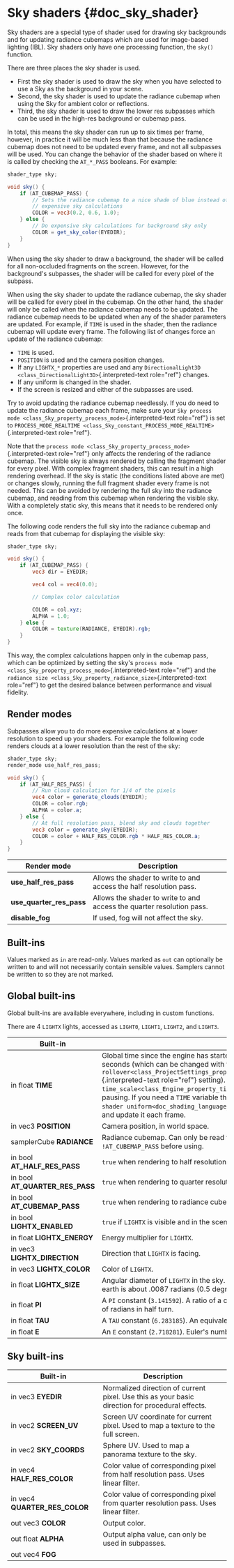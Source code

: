 # Sky shaders {#doc_sky_shader}

Sky shaders are a special type of shader used for drawing sky
backgrounds and for updating radiance cubemaps which are used for
image-based lighting (IBL). Sky shaders only have one processing
function, the `sky()` function.

There are three places the sky shader is used.

- First the sky shader is used to draw the sky when you have selected to
  use a Sky as the background in your scene.
- Second, the sky shader is used to update the radiance cubemap when
  using the Sky for ambient color or reflections.
- Third, the sky shader is used to draw the lower res subpasses which
  can be used in the high-res background or cubemap pass.

In total, this means the sky shader can run up to six times per frame,
however, in practice it will be much less than that because the radiance
cubemap does not need to be updated every frame, and not all subpasses
will be used. You can change the behavior of the shader based on where
it is called by checking the `AT_*_PASS` booleans. For example:

``` glsl
shader_type sky;

void sky() {
    if (AT_CUBEMAP_PASS) {
        // Sets the radiance cubemap to a nice shade of blue instead of doing
        // expensive sky calculations
        COLOR = vec3(0.2, 0.6, 1.0);
    } else {
        // Do expensive sky calculations for background sky only
        COLOR = get_sky_color(EYEDIR);
    }
}
```

When using the sky shader to draw a background, the shader will be
called for all non-occluded fragments on the screen. However, for the
background\'s subpasses, the shader will be called for every pixel of
the subpass.

When using the sky shader to update the radiance cubemap, the sky shader
will be called for every pixel in the cubemap. On the other hand, the
shader will only be called when the radiance cubemap needs to be
updated. The radiance cubemap needs to be updated when any of the shader
parameters are updated. For example, if `TIME` is used in the shader,
then the radiance cubemap will update every frame. The following list of
changes force an update of the radiance cubemap:

- `TIME` is used.
- `POSITION` is used and the camera position changes.
- If any `LIGHTX_*` properties are used and any
  `DirectionalLight3D <class_DirectionalLight3D>`{.interpreted-text
  role="ref"} changes.
- If any uniform is changed in the shader.
- If the screen is resized and either of the subpasses are used.

Try to avoid updating the radiance cubemap needlessly. If you do need to
update the radiance cubemap each frame, make sure your
`Sky process mode <class_Sky_property_process_mode>`{.interpreted-text
role="ref"} is set to
`PROCESS_MODE_REALTIME <class_Sky_constant_PROCESS_MODE_REALTIME>`{.interpreted-text
role="ref"}.

Note that the
`process mode <class_Sky_property_process_mode>`{.interpreted-text
role="ref"} only affects the rendering of the radiance cubemap. The
visible sky is always rendered by calling the fragment shader for every
pixel. With complex fragment shaders, this can result in a high
rendering overhead. If the sky is static (the conditions listed above
are met) or changes slowly, running the full fragment shader every frame
is not needed. This can be avoided by rendering the full sky into the
radiance cubemap, and reading from this cubemap when rendering the
visible sky. With a completely static sky, this means that it needs to
be rendered only once.

The following code renders the full sky into the radiance cubemap and
reads from that cubemap for displaying the visible sky:

``` glsl
shader_type sky;

void sky() {
    if (AT_CUBEMAP_PASS) {
        vec3 dir = EYEDIR;

        vec4 col = vec4(0.0);

        // Complex color calculation

        COLOR = col.xyz;
        ALPHA = 1.0;
    } else {
        COLOR = texture(RADIANCE, EYEDIR).rgb;
    }
}
```

This way, the complex calculations happen only in the cubemap pass,
which can be optimized by setting the sky\'s
`process mode <class_Sky_property_process_mode>`{.interpreted-text
role="ref"} and the
`radiance size <class_Sky_property_radiance_size>`{.interpreted-text
role="ref"} to get the desired balance between performance and visual
fidelity.

## Render modes

Subpasses allow you to do more expensive calculations at a lower
resolution to speed up your shaders. For example the following code
renders clouds at a lower resolution than the rest of the sky:

``` glsl
shader_type sky;
render_mode use_half_res_pass;

void sky() {
    if (AT_HALF_RES_PASS) {
        // Run cloud calculation for 1/4 of the pixels
        vec4 color = generate_clouds(EYEDIR);
        COLOR = color.rgb;
        ALPHA = color.a;
    } else {
        // At full resolution pass, blend sky and clouds together
        vec3 color = generate_sky(EYEDIR);
        COLOR = color + HALF_RES_COLOR.rgb * HALF_RES_COLOR.a;
    }
}
```

| Render mode | Description |
|----|----|
| **use_half_res_pass** | Allows the shader to write to and access the half resolution pass. |
| **use_quarter_res_pass** | Allows the shader to write to and access the quarter resolution pass. |
| **disable_fog** | If used, fog will not affect the sky. |

## Built-ins

Values marked as `in` are read-only. Values marked as `out` can
optionally be written to and will not necessarily contain sensible
values. Samplers cannot be written to so they are not marked.

## Global built-ins

Global built-ins are available everywhere, including in custom
functions.

There are 4 `LIGHTX` lights, accessed as `LIGHT0`, `LIGHT1`, `LIGHT2`,
and `LIGHT3`.

| Built-in | Description |
|----|----|
| in float **TIME** | Global time since the engine has started, in seconds. It repeats after every `3,600` seconds (which can be changed with the `rollover<class_ProjectSettings_property_rendering/limits/time/time_rollover_secs>`{.interpreted-text role="ref"} setting). It\'s not affected by `time_scale<class_Engine_property_time_scale>`{.interpreted-text role="ref"} or pausing. If you need a `TIME` variable that can be scaled or paused, add your own `global shader uniform<doc_shading_language_global_uniforms>`{.interpreted-text role="ref"} and update it each frame. |
| in vec3 **POSITION** | Camera position, in world space. |
| samplerCube **RADIANCE** | Radiance cubemap. Can only be read from during background pass. Check `!AT_CUBEMAP_PASS` before using. |
| in bool **AT_HALF_RES_PASS** | `true` when rendering to half resolution pass. |
| in bool **AT_QUARTER_RES_PASS** | `true` when rendering to quarter resolution pass. |
| in bool **AT_CUBEMAP_PASS** | `true` when rendering to radiance cubemap. |
| in bool **LIGHTX_ENABLED** | `true` if `LIGHTX` is visible and in the scene. If `false`, other light properties may be garbage. |
| in float **LIGHTX_ENERGY** | Energy multiplier for `LIGHTX`. |
| in vec3 **LIGHTX_DIRECTION** | Direction that `LIGHTX` is facing. |
| in vec3 **LIGHTX_COLOR** | Color of `LIGHTX`. |
| in float **LIGHTX_SIZE** | Angular diameter of `LIGHTX` in the sky. Expressed in radians. For reference, the sun from earth is about .0087 radians (0.5 degrees). |
| in float **PI** | A `PI` constant (`3.141592`). A ratio of a circle\'s circumference to its diameter and amount of radians in half turn. |
| in float **TAU** | A `TAU` constant (`6.283185`). An equivalent of `PI * 2` and amount of radians in full turn. |
| in float **E** | An `E` constant (`2.718281`). Euler\'s number and a base of the natural logarithm. |

## Sky built-ins

| Built-in | Description |
|----|----|
| in vec3 **EYEDIR** | Normalized direction of current pixel. Use this as your basic direction for procedural effects. |
| in vec2 **SCREEN_UV** | Screen UV coordinate for current pixel. Used to map a texture to the full screen. |
| in vec2 **SKY_COORDS** | Sphere UV. Used to map a panorama texture to the sky. |
| in vec4 **HALF_RES_COLOR** | Color value of corresponding pixel from half resolution pass. Uses linear filter. |
| in vec4 **QUARTER_RES_COLOR** | Color value of corresponding pixel from quarter resolution pass. Uses linear filter. |
| out vec3 **COLOR** | Output color. |
| out float **ALPHA** | Output alpha value, can only be used in subpasses. |
| out vec4 **FOG** |  |
